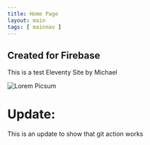 ```yaml
---
title: Home Page
layout: main
tags: [ mainnav ]
---
```

## Created for Firebase

This is a test Eleventy Site by Michael

![Lorem Picsum](https://picsum.photos/200/300)
# Update:
This is an update to show that git action works